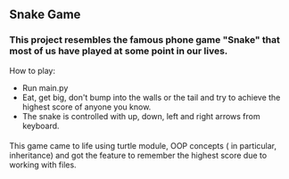 ## Snake Game ##
### This project resembles the famous phone game "Snake" that most of us have played at some point in our lives. ###
How to play:
* Run main.py
* Eat, get big, don't bump into the walls or the tail and try to achieve the highest score of anyone you know.
* The snake is controlled with up, down, left and right arrows from keyboard.  
####
This game came to life using turtle module, OOP concepts ( in particular, inheritance) and got the feature to remember the highest score due to working with files.
